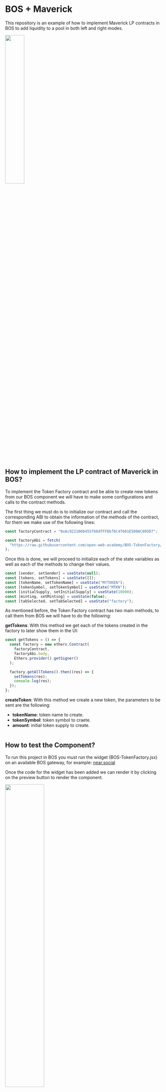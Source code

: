 # BOS + Maverick

This repository is an example of how to implement Maverick LP contracts in BOS to add liquidity to a pool in both left and right modes.

<img src="https://drive.google.com/uc?id=1NcAQb5QimcquiI3DCc2OZhdy3sIwHIAA" width="35%">

## How to implement the LP contract of Maverick in BOS?

To implement the Token Factory contract and be able to create new tokens from our BOS component we will have to make some configurations and calls to the contract methods.

The first thing we must do is to initialize our contract and call the corresponding ABI to obtain the information of the methods of the contract, for them we make use of the following lines:

```jsx
const factoryContract = "0xAc9221060455f60dfFF8bf8C4f601E500AC095D7";

const factoryAbi = fetch(
  "https://raw.githubusercontent.com/open-web-academy/BOS-TokenFactory/main/TokenFactoryABI.txt"
);
```

Once this is done, we will proceed to initialize each of the state variables as well as each of the methods to change their values.

```jsx
const [sender, setSender] = useState(null);
const [tokens, setTokens] = useState([]);
const [tokenName, setTokenName] = useState("MYTOKEN");
const [tokenSymbol, setTokenSymbol] = useState("MTKN");
const [initialSupply, setInitialSupply] = useState(10000);
const [minting, setMinting] = useState(false);
const [tabSelected, setTabSelected] = useState("factory");
```

As mentioned before, the Token Factory contract has two main methods, to call them from BOS we will have to do the following: 

**getTokens**: With this method we get each of the tokens created in the factory to later show them in the UI:

```jsx
const getTokens = () => {
  const factory = new ethers.Contract(
    factoryContract,
    factoryAbi.body,
    Ethers.provider().getSigner()
  );

  factory.getAllTokens().then((res) => {
    setTokens(res);
    console.log(res);
  });
};
```

**createToken**: With this method we create a new token, the parameters to be sent are the following:
  * **tokenName**: token name to create.
  * **tokenSymbol**: token symbol to craete.
  * **amount**: initial token supply to create.

```jsx

```

## How to test the Component?

To run this project in BOS you must run the widget (BOS-TokenFactory.jsx) on an available BOS gateway, for example: [near.social ](https://near.social/edit)

Once the code for the widget has been added we can render it by clicking on the preview button to render the component.

<img src="https://drive.google.com/uc?id=16VU0L6J8Zd4_lUMP5zpgzIpOKmWghguQ" width="50%">

For this example you will also need to have installed and configured [metamask](https://metamask.io/) and [Sepolia](https://sepolia.dev/) network.

Once this is done, you can click **Connect Wallet** to run metamask and connect the component to your account.

<img src="https://drive.google.com/uc?id=1ofh3_jT6FGug0JON-EM0IFay4oq4JQNG" width="50%">

Once metamask is connected we will be able to start interacting with the UI.

The first step to create a new token is to fill in the form with the three fields: token name, token symbol and token supply.

Then we must click on the "Create Token" button which will launch a transaction in metamask and we must confirm it to start with the creation of our token.

Finally we can go to the "Token List" tab where we can see all the tokens created with their respective addresses to add the token to metamask.

<img src="https://drive.google.com/uc?id=1S3nu7eEUs-7PW0kOT4VJpNZHdI5QaodR" width="50%">

## BOS Widget

Maverick: https://near.social/owa-is-bos.near/widget/BOS-Maverick
